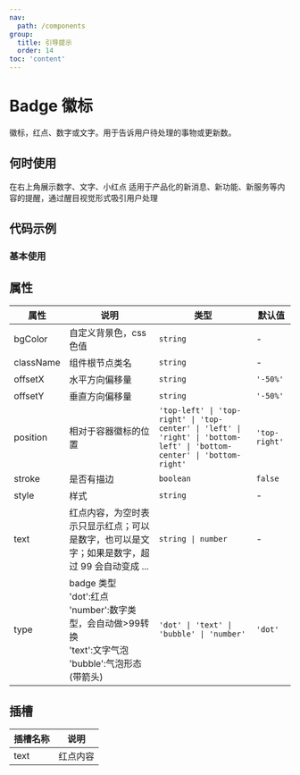 ```yaml
---
nav:
  path: /components
group:
  title: 引导提示
  order: 14
toc: 'content'
---
```


# Badge 徽标
徽标，红点、数字或文字。用于告诉用户待处理的事物或更新数。
## 何时使用
在右上角展示数字、文字、小红点	适用于产品化的新消息、新功能、新服务等内容的提醒，通过醒目视觉形式吸引用户处理

## 代码示例
### 基本使用
<code src='pages/Badge/index'></code>



## 属性

| 属性 | 说明 | 类型 | 默认值 |
| -----|-----|-----|----- |
| bgColor | 自定义背景色，css色值 | `string` | - | 
| className | 组件根节点类名 | `string` | - | 
| offsetX | 水平方向偏移量 | `string` | `'-50%'` | 
| offsetY | 垂直方向偏移量 | `string` | `'-50%'` | 
| position | 相对于容器徽标的位置 | `'top-left' \| 'top-right' \| 'top-center' \| 'left' \| 'right' \| 'bottom-left' \| 'bottom-center' \| 'bottom-right'` | `'top-right'` | 
| stroke | 是否有描边 | `boolean` | `false` | 
| style | 样式 | `string` | - | 
| text | 红点内容，为空时表示只显示红点；可以是数字，也可以是文字；如果是数字，超过 99 会自动变成 ... | `string \| number` | - |
| type | badge 类型<br/>'dot':红点<br>'number':数字类型，会自动做>99转换<br>'text':文字气泡<br>'bubble':气泡形态(带箭头) |  `'dot' \| 'text' \| 'bubble' \| 'number'` | `'dot'` | 

## 插槽

| 插槽名称 | 说明  |
| -------- | ------- |
| text    | 红点内容 |